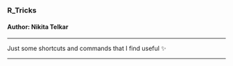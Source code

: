 ### R_Tricks  

#### Author: Nikita Telkar  

***

Just some shortcuts and commands that I find useful :sparkles:  

***
